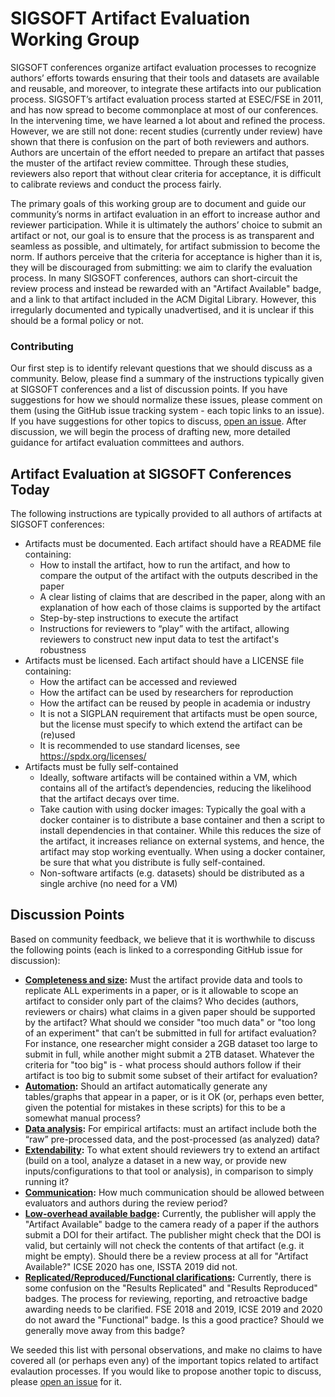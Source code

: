 # SIGSOFT Artifact Evaluation Working Group
SIGSOFT conferences organize artifact evaluation processes to recognize authors’ efforts towards ensuring that their tools and datasets are available and reusable, and moreover, to integrate these artifacts into our publication process. SIGSOFT’s artifact evaluation process started at ESEC/FSE in 2011, and has now spread to become commonplace at most of our conferences. In the intervening time, we have learned a lot about and refined the process. However, we are still not done: recent studies (currently under review) have shown that there is confusion on the part of both reviewers and authors. Authors are uncertain of the effort needed to prepare an artifact that passes the muster of the artifact review committee. Through these studies, reviewers also report that without clear criteria for acceptance, it is difficult to calibrate reviews and conduct the process fairly.

The primary goals of this working group are to document and guide our community’s norms in artifact evaluation in an effort to increase author and reviewer participation. While it is ultimately the authors’ choice to submit an artifact or not, our goal is to ensure that the process is as transparent and seamless as possible, and ultimately, for artifact submission to become the norm. If authors perceive that the criteria for acceptance is higher than it is, they will be discouraged from submitting: we aim to clarify the evaluation process. In many SIGSOFT conferences, authors can short-circuit the review process and instead be rewarded with an "Artifact Available" badge, and a link to that artifact included in the ACM Digital Library. However, this irregularly documented and typically unadvertised, and it is unclear if this should be a formal policy or not.

### Contributing
Our first step is to identify relevant questions that we should discuss as a community. Below, please find a summary of the instructions typically given at SIGSOFT conferences and a list of discussion points. If you have suggestions for how we should normalize these issues, please comment on them (using the GitHub issue tracking system - each topic links to an issue). If you have suggestions for other topics to discuss, [open an issue](https://github.com/acmsigsoft/artifact-evaluation/issues/new). After discussion, we will begin the process of drafting new, more detailed guidance for artifact evaluation committees and authors.

## Artifact Evaluation at SIGSOFT Conferences Today

The following instructions are typically provided to all authors of artifacts at SIGSOFT conferences:

* Artifacts must be documented. Each artifact should have a README file containing:
	* How to install the artifact, how to run the artifact, and how to compare the output of the artifact with the outputs described in the paper
	* A  clear listing of claims that are described in the paper, along with an explanation of how each of those claims is supported by the artifact
	* Step-by-step instructions to execute the artifact
	* Instructions for reviewers to “play” with the artifact, allowing reviewers to construct new input data to test the artifact's robustness
* Artifacts must be licensed. Each artifact should have a LICENSE file containing:
    * How the artifact can be accessed and reviewed
    * How the artifact can be used by researchers for reproduction
    * How the artifact can be reused by people in academia or industry
    * It is not a SIGPLAN requirement that artifacts must be open source,
      but the license must specify to which extend the artifact can be (re)used
    * It is recommended to use standard licenses, see https://spdx.org/licenses/
* Artifacts must be fully self-contained
	* Ideally, software artifacts will be contained within a VM, which contains all of the artifact’s dependencies, reducing the likelihood that the artifact decays over time.
	* Take caution with using docker images: Typically the goal with a docker container is to distribute a base container and then a script to install dependencies in that container. While this reduces the size of the artifact, it increases reliance on external systems, and hence, the artifact may stop working eventually. When using a docker container, be sure that what you distribute is fully self-contained.
	* Non-software artifacts (e.g. datasets) should be distributed as a single archive (no need for a VM)


## <a name="discussion-points"></a>Discussion Points
Based on community feedback, we believe that it is worthwhile to discuss the following points (each is linked to a corresponding GitHub issue for discussion):

* **[Completeness and size](https://github.com/acmsigsoft/artifact-evaluation/issues/1):** Must the artifact provide data and tools to replicate ALL experiments in a paper, or is it allowable to scope an artifact to consider only part of the claims? Who decides (authors, reviewers or chairs) what claims in a given paper should be supported by the artifact? What should we consider "too much data" or "too long of an experiment" that can’t be submitted in full for artifact evaluation? For instance, one researcher might consider a 2GB dataset too large to submit in full, while another might submit a 2TB dataset. Whatever the criteria for "too big" is - what process should authors follow if their artifact is too big to submit some subset of their artifact for evaluation?
* **[Automation](https://github.com/acmsigsoft/artifact-evaluation/issues/2):** Should an artifact automatically generate any tables/graphs that appear in a paper, or is it OK (or, perhaps even better, given the potential for mistakes in these scripts) for this to be a somewhat manual process?
* **[Data analysis](https://github.com/acmsigsoft/artifact-evaluation/issues/3):** For empirical artifacts: must an artifact include both the “raw” pre-processed data, and the post-processed (as analyzed) data?
* **[Extendability](https://github.com/acmsigsoft/artifact-evaluation/issues/4):** To what extent should reviewers try to extend an artifact (build on a tool, analyze a dataset in a new way, or provide new inputs/configurations to that tool or analysis), in comparison to simply running it?
* **[Communication](https://github.com/acmsigsoft/artifact-evaluation/issues/5):** How much communication should be allowed between evaluators and authors during the review period?
* **[Low-overhead available badge](https://github.com/acmsigsoft/artifact-evaluation/issues/6):** Currently, the publisher will apply the "Artifact Available" badge to the camera ready of a paper if the authors submit a DOI for their artifact. The publisher might check that the DOI is valid, but certainly will not check the contents of that artifact (e.g. it might be empty). Should there be a review process at all for "Artifact Available?" ICSE 2020 has one, ISSTA 2019 did not.
* **[Replicated/Reproduced/Functional clarifications](https://github.com/acmsigsoft/artifact-evaluation/issues/7):** Currently, there is some confusion on the "Results Replicated" and "Results Reproduced" badges. The process for reviewing, reporting, and retroactive badge awarding needs to be clarified. FSE 2018 and 2019, ICSE 2019 and 2020 do not award the "Functional" badge. Is this a good practice? Should we generally move away from this badge?


We seeded this list with personal observations, and make no claims to have covered all (or perhaps even any) of the important topics related to artifact evalaution processes. If you would like to propose another topic to discuss, please [open an issue](https://github.com/acmsigsoft/artifact-evaluation/issues/new) for it.
